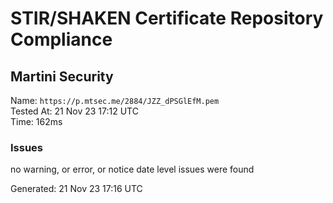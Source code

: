 # STIR/SHAKEN Certificate Repository Compliance

## Martini Security

Name: `https://p.mtsec.me/2884/JZZ_dPSGlEfM.pem`\
Tested At: 21 Nov 23 17:12 UTC\
Time: 162ms

### Issues

no warning, or error, or notice date level issues were found

Generated: 21 Nov 23 17:16 UTC